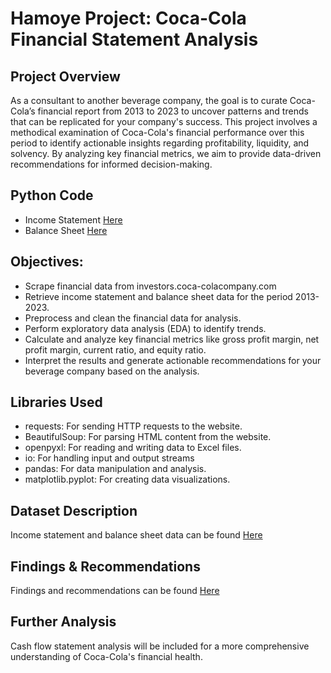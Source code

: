 # Hamoye Project: Coca-Cola Financial Statement Analysis

## Project Overview
As a consultant to another beverage company, the goal is to curate Coca-Cola’s financial report from 2013 to 2023 to uncover patterns and trends that can be replicated for your company's success. This project involves a methodical examination of Coca-Cola's financial performance over this period to identify actionable insights regarding profitability, liquidity, and solvency. By analyzing key financial metrics, we aim to provide data-driven recommendations for informed decision-making.

## Python Code
* Income Statement [Here](https://github.com/Mayreeobi/Financial-Statement-Analysis/blob/main/Coca-Cola%20IncomeStatment.ipynb)
* Balance Sheet [Here](https://github.com/Mayreeobi/Financial-Statement-Analysis/blob/main/Coca-Cola%20bal%20sheet.ipynb)

## Objectives: 
- Scrape financial data from investors.coca-colacompany.com
- Retrieve income statement and balance sheet data for the period 2013-2023.
- Preprocess and clean the financial data for analysis.
- Perform exploratory data analysis (EDA) to identify trends.
- Calculate and analyze key financial metrics like gross profit margin, net profit margin, current ratio, and equity ratio.
- Interpret the results and generate actionable recommendations for your beverage company based on the analysis.

## Libraries Used
- requests: For sending HTTP requests to the website.
- BeautifulSoup: For parsing HTML content from the website.
- openpyxl: For reading and writing data to Excel files.
- io: For handling input and output streams 
- pandas: For data manipulation and analysis.
- matplotlib.pyplot: For creating data visualizations.

## Dataset Description
Income statement and balance sheet data can be found [Here](https://github.com/Mayreeobi/Financial-Statement-Analysis/blob/main/Dataset%20description.pdf)

## Findings & Recommendations
Findings and recommendations can be found [Here](https://github.com/Mayreeobi/Financial-Statement-Analysis/blob/main/Financial%20Analysis%20Report%20of%20Coca-cola.pdf)

## Further Analysis
Cash flow statement analysis will be included for a more comprehensive understanding of Coca-Cola's financial health.






 





